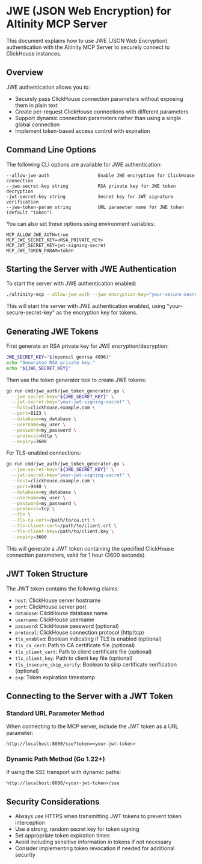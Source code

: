 # JWE (JSON Web Encryption) for Altinity MCP Server

This document explains how to use JWE (JSON Web Encryption) authentication with the Altinity MCP Server to securely connect to ClickHouse instances.

## Overview

JWE authentication allows you to:

- Securely pass ClickHouse connection parameters without exposing them in plain text
- Create per-request ClickHouse connections with different parameters
- Support dynamic connection parameters rather than using a single global connection
- Implement token-based access control with expiration

## Command Line Options

The following CLI options are available for JWE authentication:

```
--allow-jwe-auth                  Enable JWE encryption for ClickHouse connection
--jwe-secret-key string           RSA private key for JWE token decryption
-jwt-secret-key string            Secret key for JWT signature verification
--jwe-token-param string          URL parameter name for JWE token (default "token")
```

You can also set these options using environment variables:

```
MCP_ALLOW_JWE_AUTH=true
MCP_JWE_SECRET_KEY=<RSA_PRIVATE_KEY>
MCP_JWT_SECRET_KEY=jwt-signing-secret
MCP_JWE_TOKEN_PARAM=token
```

## Starting the Server with JWE Authentication

To start the server with JWE authentication enabled:

```bash
./altinity-mcp --allow-jwe-auth --jwe-encryption-key="your-secure-secret-key" --transport=sse
```

This will start the server with JWE authentication enabled, using "your-secure-secret-key" as the encryption key for tokens.

## Generating JWE Tokens

First generate an RSA private key for JWE encryption/decryption:

```bash
JWE_SECRET_KEY="$(openssl genrsa 4096)"
echo "Generated RSA private key:"
echo "${JWE_SECRET_KEY}"
```

Then use the token generator tool to create JWE tokens:

```bash
go run cmd/jwe_auth/jwe_token_generator.go \
  --jwe-secret-key="${JWE_SECRET_KEY}" \
  --jwt-secret-key="your-jwt-signing-secret" \
  --host=clickhouse.example.com \
  --port=8123 \
  --database=my_database \
  --username=my_user \
  --password=my_password \
  --protocol=http \
  --expiry=3600
```

For TLS-enabled connections:

```bash
go run cmd/jwe_auth/jwe_token_generator.go \
  --jwe-secret-key="${JWE_SECRET_KEY}" \
  --jwt-secret-key="your-jwt-signing-secret" \
  --host=clickhouse.example.com \
  --port=9440 \
  --database=my_database \
  --username=my_user \
  --password=my_password \
  --protocol=tcp \
  --tls \
  --tls-ca-cert=/path/to/ca.crt \
  --tls-client-cert=/path/to/client.crt \
  --tls-client-key=/path/to/client.key \
  --expiry=3600
```

This will generate a JWT token containing the specified ClickHouse connection parameters, valid for 1 hour (3600 seconds).

## JWT Token Structure

The JWT token contains the following claims:

- `host`: ClickHouse server hostname
- `port`: ClickHouse server port
- `database`: ClickHouse database name
- `username`: ClickHouse username
- `password`: ClickHouse password (optional)
- `protocol`: ClickHouse connection protocol (http/tcp)
- `tls_enabled`: Boolean indicating if TLS is enabled (optional)
- `tls_ca_cert`: Path to CA certificate file (optional)
- `tls_client_cert`: Path to client certificate file (optional)
- `tls_client_key`: Path to client key file (optional)
- `tls_insecure_skip_verify`: Boolean to skip certificate verification (optional)
- `exp`: Token expiration timestamp

## Connecting to the Server with a JWT Token

### Standard URL Parameter Method

When connecting to the MCP server, include the JWT token as a URL parameter:

```
http://localhost:8080/sse?token=<your-jwt-token>
```

### Dynamic Path Method (Go 1.22+)

If using the SSE transport with dynamic paths:

```
http://localhost:8080/<your-jwt-token>/sse
```

## Security Considerations

- Always use HTTPS when transmitting JWT tokens to prevent token interception
- Use a strong, random secret key for token signing
- Set appropriate token expiration times
- Avoid including sensitive information in tokens if not necessary
- Consider implementing token revocation if needed for additional security
